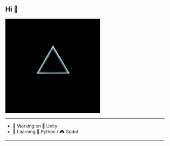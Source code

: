 ## Hi 👋

<img src="assets/moon.gif" alt="Dark Side of the Moon" width="300"/>

--------------------------------
- 🔭 Working on 🚀 Unity
- 🌱 Learning 🐍 Python / 🎮 Godot
--------------------------------
